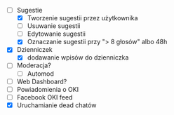 - [ ] Sugestie
    - [x] Tworzenie sugestii przez użytkownika
    - [ ] Usuwanie sugestii
    - [ ] Edytowanie sugestii
    - [x] Oznaczanie sugestii przy "> 8 głosów" albo 48h
- [x] Dzienniczek
    - [x] dodawanie wpisów do dzienniczka
- [ ] Moderacja?
    - [ ] Automod
- [ ] Web Dashboard?
- [ ] Powiadomienia o OKI
- [ ] Facebook OKI feed
- [x] Uruchamianie dead chatów
